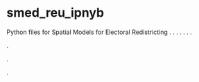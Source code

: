 # smed_reu_ipnyb
Python files for Spatial Models for Electoral Redistricting
.
.
.
.
.
.
.


.


.










.
